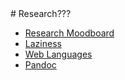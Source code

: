 <title>Research</title>
# Research???

* [Research Moodboard](moodboard.html)
* [Laziness](laziness.html)
* [Web Languages](weblang.html)
* [Pandoc](pandoc.html)

